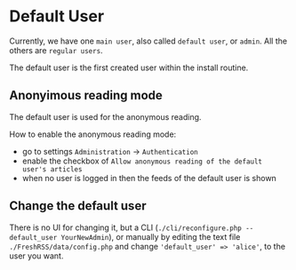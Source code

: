 # Default User

Currently, we have one `main user`, also called `default user`, or `admin`. All the others are `regular users`. 

The default user is the first created user within the install routine.

## Anonyimous reading mode

The default user is used for the anonymous reading. 

How to enable the anonymous reading mode:
* go to settings `Administration` -> `Authentication`
* enable the checkbox of `Allow anonymous reading of the default user's articles`
* when no user is logged in then the feeds of the default user is shown

## Change the default user
There is no UI for changing it, but a CLI (`./cli/reconfigure.php --default_user YourNewAdmin`), or manually by editing the text file `./FreshRSS/data/config.php` and change `'default_user' => 'alice'`, to the user you want.

